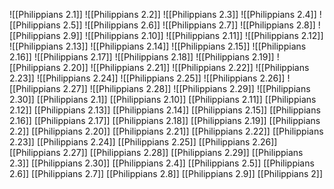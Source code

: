 ![[Philippians 2.1]]
![[Philippians 2.2]]
![[Philippians 2.3]]
![[Philippians 2.4]]
![[Philippians 2.5]]
![[Philippians 2.6]]
![[Philippians 2.7]]
![[Philippians 2.8]]
![[Philippians 2.9]]
![[Philippians 2.10]]
![[Philippians 2.11]]
![[Philippians 2.12]]
![[Philippians 2.13]]
![[Philippians 2.14]]
![[Philippians 2.15]]
![[Philippians 2.16]]
![[Philippians 2.17]]
![[Philippians 2.18]]
![[Philippians 2.19]]
![[Philippians 2.20]]
![[Philippians 2.21]]
![[Philippians 2.22]]
![[Philippians 2.23]]
![[Philippians 2.24]]
![[Philippians 2.25]]
![[Philippians 2.26]]
![[Philippians 2.27]]
![[Philippians 2.28]]
![[Philippians 2.29]]
![[Philippians 2.30]]
[[Philippians 2.1]]
[[Philippians 2.10]]
[[Philippians 2.11]]
[[Philippians 2.12]]
[[Philippians 2.13]]
[[Philippians 2.14]]
[[Philippians 2.15]]
[[Philippians 2.16]]
[[Philippians 2.17]]
[[Philippians 2.18]]
[[Philippians 2.19]]
[[Philippians 2.2]]
[[Philippians 2.20]]
[[Philippians 2.21]]
[[Philippians 2.22]]
[[Philippians 2.23]]
[[Philippians 2.24]]
[[Philippians 2.25]]
[[Philippians 2.26]]
[[Philippians 2.27]]
[[Philippians 2.28]]
[[Philippians 2.29]]
[[Philippians 2.3]]
[[Philippians 2.30]]
[[Philippians 2.4]]
[[Philippians 2.5]]
[[Philippians 2.6]]
[[Philippians 2.7]]
[[Philippians 2.8]]
[[Philippians 2.9]]
[[Philippians 2]]
